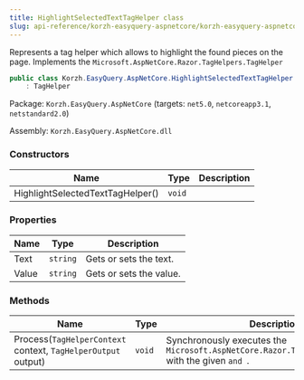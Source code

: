 ```yaml
---
title: HighlightSelectedTextTagHelper class
slug: api-reference/korzh-easyquery-aspnetcore/korzh-easyquery-aspnetcore-namespace/highlightselectedtexttaghelper-class
---
```



Represents a tag helper which allows to highlight the found pieces on the page.  Implements the `Microsoft.AspNetCore.Razor.TagHelpers.TagHelper`
```csharp
public class Korzh.EasyQuery.AspNetCore.HighlightSelectedTextTagHelper
    : TagHelper

```
Package: `Korzh.EasyQuery.AspNetCore` (targets: `net5.0`, `netcoreapp3.1`, `netstandard2.0`)

Assembly: `Korzh.EasyQuery.AspNetCore.dll`

### Constructors

| Name | Type | Description | 
| --- | --- | --- | 
| HighlightSelectedTextTagHelper() | `void` |  | 


### Properties

| Name | Type | Description | 
| --- | --- | --- | 
| Text | `string` | Gets or sets the text. | 
| Value | `string` | Gets or sets the value. | 


### Methods

| Name | Type | Description | 
| --- | --- | --- | 
| Process(`TagHelperContext` context, `TagHelperOutput` output) | `void` | Synchronously executes the `Microsoft.AspNetCore.Razor.TagHelpers.TagHelper` with the given `` and  ``. |